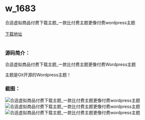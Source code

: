 # w_1683
合适虚拟商品付费下载主题_一款比付费主题更像付费wordpress主题
<br/></br>
[下载地址](https://www.uuid2.com/1683.html "下载地址")
<br/></br>
<h3>源码简介：</h3>
<p>合适虚拟商品付费下载主题_一款比付费主题更像付费Wordpress主题<p>
<p>主题是Git开源的Wordpress主题！<p>
<h3>截图：</h3>
<img src="https://www.uuid2.com/wp-content/uploads/img/202111/4876009916.jpg" alt="合适虚拟商品付费下载主题_一款比付费主题更像付费wordpress主题"><img src="https://www.uuid2.com/wp-content/uploads/img/202111/4876009782.png" alt="合适虚拟商品付费下载主题_一款比付费主题更像付费wordpress主题"><img src="https://www.uuid2.com/wp-content/uploads/img/202111/7ee252c407.png" alt="合适虚拟商品付费下载主题_一款比付费主题更像付费wordpress主题">
